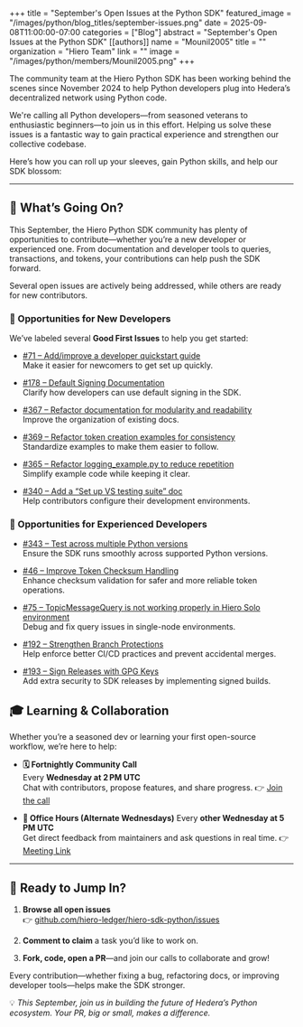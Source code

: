 +++
title = "September's Open Issues at the Python SDK"
featured_image = "/images/python/blog_titles/september-issues.png"
date = 2025-09-08T11:00:00-07:00
categories = ["Blog"]
abstract = "September's Open Issues at the Python SDK"
[[authors]]
name = "Mounil2005"
title = ""
organization = "Hiero Team"
link = ""
image = "/images/python/members/Mounil2005.png"
+++

The community team at the Hiero Python SDK has been working behind the scenes since November 2024 to help Python developers plug into Hedera’s decentralized network using Python code.

We're calling all Python developers—from seasoned veterans to enthusiastic beginners—to join us in this effort. Helping us solve these issues is a fantastic way to gain practical experience and strengthen our collective codebase.

Here’s how you can roll up your sleeves, gain Python skills, and help our SDK blossom:

---

## 🚀 What’s Going On?

This September, the Hiero Python SDK community has plenty of opportunities to contribute—whether you’re a new developer or experienced one. From documentation and developer tools to queries, transactions, and tokens, your contributions can help push the SDK forward.

Several open issues are actively being addressed, while others are ready for new contributors.  

### 🌱 Opportunities for New Developers
We’ve labeled several **Good First Issues** to help you get started:  

- [#71 – Add/improve a developer quickstart guide](https://github.com/hiero-ledger/hiero-sdk-python/issues/71)  
  Make it easier for newcomers to get set up quickly.  

- [#178 – Default Signing Documentation](https://github.com/hiero-ledger/hiero-sdk-python/issues/178)  
  Clarify how developers can use default signing in the SDK.  

- [#367 – Refactor documentation for modularity and readability](https://github.com/hiero-ledger/hiero-sdk-python/issues/367)  
  Improve the organization of existing docs.  

- [#369 – Refactor token creation examples for consistency](https://github.com/hiero-ledger/hiero-sdk-python/issues/369)  
  Standardize examples to make them easier to follow.  

- [#365 – Refactor logging_example.py to reduce repetition](https://github.com/hiero-ledger/hiero-sdk-python/issues/365)  
  Simplify example code while keeping it clear.  

- [#340 – Add a “Set up VS testing suite” doc](https://github.com/hiero-ledger/hiero-sdk-python/issues/340)  
  Help contributors configure their development environments.  


### 🔹 Opportunities for Experienced Developers
- [#343 – Test across multiple Python versions](https://github.com/hiero-ledger/hiero-sdk-python/issues/343)  
  Ensure the SDK runs smoothly across supported Python versions.  

- [#46 – Improve Token Checksum Handling](https://github.com/hiero-ledger/hiero-sdk-python/issues/46)  
  Enhance checksum validation for safer and more reliable token operations.  

- [#75 – TopicMessageQuery is not working properly in Hiero Solo environment](https://github.com/hiero-ledger/hiero-sdk-python/issues/75)  
  Debug and fix query issues in single-node environments.  

- [#192 – Strengthen Branch Protections](https://github.com/hiero-ledger/hiero-sdk-python/issues/192)  
  Help enforce better CI/CD practices and prevent accidental merges.  

- [#193 – Sign Releases with GPG Keys](https://github.com/hiero-ledger/hiero-sdk-python/issues/193)  
  Add extra security to SDK releases by implementing signed builds.  


## 🎓 Learning & Collaboration

Whether you’re a seasoned dev or learning your first open-source workflow, we’re here to help:

- **🗓️ Fortnightly Community Call**  
  Every **Wednesday at 2 PM UTC**  
  Chat with contributors, propose features, and share progress.
   👉 [Join the call](https://zoom-lfx.platform.linuxfoundation.org/meeting/92041330205?password=2f345bee-0c14-4dd5-9883-06fbc9c60581)  

- **💬 Office Hours (Alternate Wednesdays)**
  Every **other Wednesday at 5 PM UTC**  
  Get direct feedback from maintainers and ask questions in real time.
  👉 [Meeting Link](https://zoom-lfx.platform.linuxfoundation.org/meeting/99912667426?password=5b584a0e-1ed7-49d3-b2fc-dc5ddc888338)

---

## 🏁 Ready to Jump In?

1. **Browse all open issues**  
   👉 [github.com/hiero-ledger/hiero-sdk-python/issues](https://github.com/hiero-ledger/hiero-sdk-python/issues)

2. **Comment to claim** a task you’d like to work on.

3. **Fork, code, open a PR**—and join our calls to collaborate and grow!

Every contribution—whether fixing a bug, refactoring docs, or improving developer tools—helps make the SDK stronger.  

💡 *This September, join us in building the future of Hedera’s Python ecosystem. Your PR, big or small, makes a difference.*  
